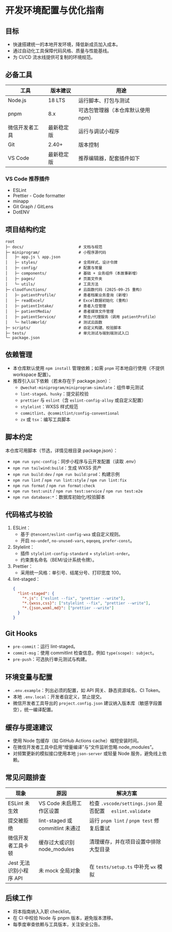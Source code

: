 ﻿# 开发环境配置与优化指南

## 目标

- 快速搭建统一的本地开发环境，降低新成员加入成本。
- 通过自动化工具保障代码风格、质量与性能基线。
- 为 CI/CD 流水线提供可复制的环境规范。

## 必备工具

| 工具           | 版本建议   | 用途                     |
| -------------- | ---------- | ------------------------ |
| Node.js        | 18 LTS     | 运行脚本、打包与测试     |
| pnpm           | 8.x        | 可选包管理器（本仓库默认使用 npm）   |
| 微信开发者工具 | 最新稳定版 | 运行与调试小程序         |
| Git            | 2.40+      | 版本控制                 |
| VS Code        | 最新稳定版 | 推荐编辑器，配套插件如下 |

### VS Code 推荐插件

- ESLint
- Prettier - Code formatter
- minapp
- Git Graph / GitLens
- DotENV

## 项目结构约定

```
root
├─ docs/                        # 文档与规范
├─ miniprogram/                 # 小程序源代码
│   ├─ app.js \ app.json
│   ├─ styles/                  # 全局样式、设计令牌
│   ├─ config/                  # 配置与常量
│   ├─ components/              # 基础 + 业务组件（本故事新增）
│   ├─ pages/                   # 页面文件夹
│   └─ utils/                   # 工具方法
├─ cloudfunctions/              # 云函数代码 (2025-09-25 重构)
│   ├─ patientProfile/          # 患者档案业务查询 (新增)
│   ├─ readExcel/               # Excel数据初始化 (重构)
│   ├─ patientIntake/           # 患者入住管理
│   ├─ patientMedia/            # 患者媒体文件管理
│   ├─ patientService/          # 聚合/代理服务（调用 patientProfile）
│   └─ helloWorld/              # 测试云函数
├─ scripts/                     # 自定义构建、校验脚本
├─ tests/                       # 单元测试与端到端测试入口
└─ package.json
```

## 依赖管理

- 本仓库默认使用 `npm install` 管理依赖；如需 `pnpm` 可本地自行使用（不提供 workspace 配置）。
- 推荐引入以下依赖（若未存在于 package.json）：
  - `@wechat-miniprogram/miniprogram-simulate`：组件单元测试
  - `lint-staged`、`husky`：提交前校验
  - `prettier` 与 `eslint`（含 `eslint-config-alloy` 或自定义配置）
  - `stylelint`：WXSS 样式规范
  - `commitlint`、`@commitlint/config-conventional`
  - `zx` 或 `tsx`：编写工具脚本

## 脚本约定

本仓库可用脚本（节选，详情见根目录 package.json）：

- `npm run sync-config`：同步小程序与云开发配置（读取 .env）
- `npm run tailwind:build`：生成 WXSS 资产
- `npm run build:dev` / `npm run build:prod`：构建示例
- `npm run lint` / `npm run lint:style` / `npm run lint:fix`
- `npm run format` / `npm run format:check`
- `npm run test:unit` / `npm run test:service` / `npm run test:e2e`
- `npm run database:*`：数据库初始化/校验脚本

## 代码格式与校验

1. ESLint：
   - 基于 `@tencent/eslint-config-wxa` 或自定义规则。
   - 开启 `no-undef`, `no-unused-vars`, `eqeqeq`, `prefer-const`。
2. Stylelint：
   - 插件 `stylelint-config-standard` + `stylelint-order`。
   - 约束类名命名（BEM/设计系统令牌）。
3. Prettier：
   - 采用统一风格：单引号、结尾分号、打印宽度 100。
4. lint-staged：
   ```json
   {
     "lint-staged": {
       "*.js": ["eslint --fix", "prettier --write"],
       "*.{wxss,css}": ["stylelint --fix", "prettier --write"],
       "*.{json,wxml,md}": ["prettier --write"]
     }
   }
   ```

## Git Hooks

- `pre-commit`：运行 lint-staged。
- `commit-msg`：使用 commitlint 检查信息，例如 `type(scope): subject`。
- `pre-push`：可选执行单元测试与构建。

## 环境变量与配置

- `.env.example`：列出必须的配置，如 API 网关、静态资源域名、CI Token。
- 本地 `.env.local`：开发者自定义，禁止提交。
- 微信开发者工具导出的 `project.config.json` 建议纳入版本库（敏感字段置空），统一编译配置。

## 缓存与提速建议

- 使用 Node 包缓存（如 GitHub Actions cache）缩短安装时间。
- 在微信开发者工具中启用“增量编译”与“文件监听忽略 node_modules”。
- 对频繁更新的模拟接口使用本地 `json-server` 或轻量 Node 服务，避免线上依赖。

## 常见问题排查

| 现象                    | 原因                             | 解决方案                                                  |
| ----------------------- | -------------------------------- | --------------------------------------------------------- |
| ESLint 未生效           | VS Code 未启用工作区设置         | 检查 `.vscode/settings.json` 是否配置 `  eslint.validate` |
| 提交被拒绝              | lint-staged 或 commitlint 未通过 | 运行 `pnpm lint` / `pnpm test` 修复后重试                 |
| 微信开发者工具卡顿      | 缓存过大或识别 node_modules      | 清理缓存，并在项目设置中排除大型目录                      |
| Jest 无法识别小程序 API | 未 mock 全局对象                 | 在 `tests/setup.ts` 中补充 `wx` 模拟                      |

## 后续工作

- 将本指南纳入入职 checklist。
- 在 CI 中校验 Node 与 pnpm 版本，避免版本漂移。
- 每季度审查依赖与工具版本，关注安全公告。
